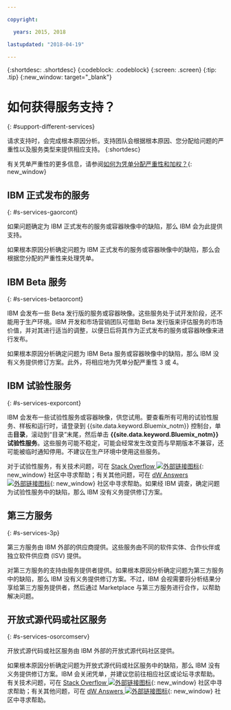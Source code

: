 ```yaml
---

copyright:

  years: 2015, 2018

lastupdated: "2018-04-19"

---
```


{:shortdesc: .shortdesc}
{:codeblock: .codeblock}
{:screen: .screen}
{:tip: .tip}
{:new_window: target="_blank"}


# 如何获得服务支持？
{: #support-different-services}

请求支持时，会完成根本原因分析。支持团队会根据根本原因、您分配给问题的严重性以及服务类型来提供相应支持。
{:shortdesc}

有关凭单严重性的更多信息，请参阅[如何为凭单分配严重性和加权？](/docs/get-support/ticketweight.html#support-ticket-severity){: new_window}

## IBM 正式发布的服务
{: #s-services-gaorcont}

如果问题确定为 IBM 正式发布的服务或容器映像中的缺陷，那么 IBM 会为此提供支持。

如果根本原因分析确定问题为 IBM 正式发布的服务或容器映像中的缺陷，那么会根据您分配的严重性来处理凭单。

## IBM Beta 服务
{: #s-services-betaorcont}

IBM 会发布一些 Beta 发行版的服务或容器映像。这些服务处于试开发阶段，还不能用于生产环境。IBM 开发和市场营销团队可借助 Beta 发行版来评估服务的市场价值，并对其进行适当的调整，以便日后将其作为正式发布的服务或容器映像来进行发布。

如果根本原因分析确定问题为 IBM Beta 服务或容器映像中的缺陷，那么 IBM 没有义务提供修订方案。此外，将相应地为凭单分配严重性 3 或 4。

## IBM 试验性服务
{: #s-services-exporcont}

IBM 会发布一些试验性服务或容器映像，供您试用。要查看所有可用的试验性服务、样板和运行时，请登录到 {{site.data.keyword.Bluemix_notm}} 控制台，单击**目录**，滚动到“目录”末尾，然后单击 **{{site.data.keyword.Bluemix_notm}} 试验性服务**。这些服务可能不稳定，可能会经常发生改变而与早期版本不兼容，还可能被临时通知停用。不建议在生产环境中使用这些服务。

对于试验性服务，有关技术问题，可在 [Stack Overflow ![外部链接图标](../icons/launch-glyph.svg "外部链接图标")](http://stackoverflow.com/questions/tagged/ibm-bluemix){: new_window} 社区中寻求帮助；有关其他问题，可在 [dW Answers ![外部链接图标](../icons/launch-glyph.svg "外部链接图标")](https://developer.ibm.com/answers/smart-spaces/12/bluemix.html){: new_window} 社区中寻求帮助。如果经 IBM 调查，确定问题为试验性服务中的缺陷，那么 IBM 没有义务提供修订方案。

## 第三方服务
{: #s-services-3p}

第三方服务由 IBM 外部的供应商提供。这些服务由不同的软件实体、合作伙伴或独立软件供应商 (ISV) 提供。

对第三方服务的支持由服务提供者提供。如果根本原因分析确定问题为第三方服务中的缺陷，那么 IBM 没有义务提供修订方案。不过，IBM 会视需要将分析结果分享给第三方服务提供者，然后通过 Marketplace 与第三方服务进行合作，以帮助解决问题。

## 开放式源代码或社区服务
{: #s-services-osorcomserv}

开放式源代码或社区服务由 IBM 外部的开放式源代码社区提供。

如果根本原因分析确定问题为开放式源代码或社区服务中的缺陷，那么 IBM 没有义务提供修订方案。IBM 会关闭凭单，并建议您前往相应社区或论坛寻求帮助。有关技术问题，可在 [Stack Overflow ![外部链接图标](../icons/launch-glyph.svg "外部链接图标")](http://stackoverflow.com/questions/tagged/ibm-bluemix){: new_window} 社区中寻求帮助；有关其他问题，可在 [dW Answers ![外部链接图标](../icons/launch-glyph.svg "外部链接图标")](https://developer.ibm.com/answers/smart-spaces/12/bluemix.html){: new_window} 社区中寻求帮助。
